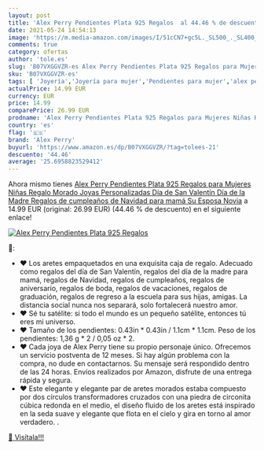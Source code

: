 ```yaml
---
layout: post
title: 'Alex Perry Pendientes Plata 925 Regalos  al 44.46 % de descuento'
date: 2021-05-24 14:54:13
image: 'https://m.media-amazon.com/images/I/51cCN7+gc5L._SL500_._SL400_.jpg'
comments: true
category: ofertas
author: 'tole.es'
slug: 'B07VXGGVZR-es Alex Perry Pendientes Plata 925 Regalos para Mujeres Niñas...'
sku: 'B07VXGGVZR-es'
tags: [ 'Joyería','Joyería para mujer','Pendientes para mujer','alex perry','navidad', ]
actualPrice: 14.99 EUR
currency: EUR
price: 14.99
comparePrice: 26.99 EUR
prodname: 'Alex Perry Pendientes Plata 925 Regalos para Mujeres Niñas Regalo Morado Joyas Personalizadas Día de San Valentín Día de la Madre Regalos de cumpleaños de Navidad para mamá Su Esposa Novia'
country: 'es'
flag: '🇪🇸'
brand: 'Alex Perry'
buyurl: 'https://www.amazon.es/dp/B07VXGGVZR/?tag=tolees-21'
descuento: '44.46'
average: '25.6958823529412'
---
```


Ahora mismo tienes [Alex Perry Pendientes Plata 925 Regalos para Mujeres Niñas Regalo Morado Joyas Personalizadas Día de San Valentín Día de la Madre Regalos de cumpleaños de Navidad para mamá Su Esposa Novia](https://www.amazon.es/dp/B07VXGGVZR/?tag=tolees-21) a 14.99 EUR (original: 26.99 EUR) (44.46 %  de descuento) en el siguiente enlace!

[![Alex Perry Pendientes Plata 925 Regalos ](https://m.media-amazon.com/images/I/51cCN7+gc5L._SL500_._SL400_.jpg)](https://www.amazon.es/dp/B07VXGGVZR/?tag=tolees-21)

🔎:

- ♥ Los aretes empaquetados en una exquisita caja de regalo. Adecuado como regalos del día de San Valentín, regalos del día de la madre para mamá, regalos de Navidad, regalos de cumpleaños, regalos de aniversario, regalos de boda, regalos de vacaciones, regalos de graduación, regalos de regreso a la escuela para sus hijas, amigas. La distancia social nunca nos separará, solo fortalecerá nuestro amor.
- ♥ Sé tu satélite: si todo el mundo es un pequeño satélite, entonces tú eres mi universo.
- ♥ Tamaño de los pendientes: 0.43in * 0.43in / 1.1cm * 1.1cm. Peso de los pendientes: 1,36 g * 2 / 0,05 oz * 2.
- ♥ Cada joya de Alex Perry tiene su propio personaje único. Ofrecemos un servicio postventa de 12 meses. Si hay algún problema con la compra, no dude en contactarnos. Su mensaje será respondido dentro de las 24 horas. Envíos realizados por Amazon, disfrute de una entrega rápida y segura.
- ♥ Este elegante y elegante par de aretes morados estaba compuesto por dos círculos transformadores cruzados con una piedra de circonita cúbica redonda en el medio, el diseño fluido de los aretes está inspirado en la seda suave y elegante que flota en el cielo y gira en torno al amor verdadero. .

[🛒 Visítala!!!](https://www.amazon.es/dp/B07VXGGVZR/?tag=tolees-21)
